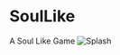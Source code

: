 # SoulLike
 A Soul Like Game
 ![Splash](https://github.com/user-attachments/assets/5b71b7b9-8233-47f6-a957-9a7d6637ef33)
